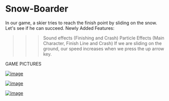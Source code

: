 # Snow-Boarder
In our game, a skier tries to reach the finish point by sliding on the snow. Let's see if he can succeed.
Newly Added Features: 
>>> Sound effects (Finishing and Crash)
>>> Particle Effects (Main Character, Finish Line and Crash)
>>> If we are sliding on the ground, our speed increases when we press the up arrow key.

GAME PICTURES

[![image](https://r.resimlink.com/cUzMlrFQa.png)](https://resimlink.com/cUzMlrFQa)

[![image](https://r.resimlink.com/nh6xw.png)](https://resimlink.com/nh6xw)


[![image](https://r.resimlink.com/LdCOy1.png)](https://resimlink.com/LdCOy1)
